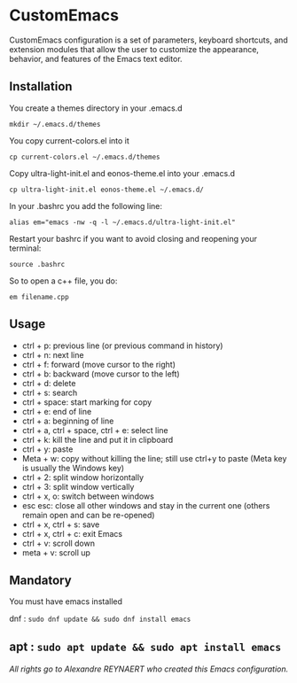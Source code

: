 # CustomEmacs
CustomEmacs configuration is a set of parameters, keyboard shortcuts, and extension modules that allow the user to customize the appearance, behavior, and features of the Emacs text editor.

## Installation

You create a themes directory in your .emacs.d

```mkdir ~/.emacs.d/themes```

You copy current-colors.el into it

```cp current-colors.el ~/.emacs.d/themes```

Copy ultra-light-init.el and eonos-theme.el into your .emacs.d

```cp ultra-light-init.el eonos-theme.el ~/.emacs.d/```

In your .bashrc you add the following line:

```alias em="emacs -nw -q -l ~/.emacs.d/ultra-light-init.el"```

Restart your bashrc if you want to avoid closing and reopening your terminal:

```source .bashrc```

So to open a c++ file, you do:

```em filename.cpp```

## Usage
- ctrl + p: previous line (or previous command in history)
- ctrl + n: next line
- ctrl + f: forward (move cursor to the right)
- ctrl + b: backward (move cursor to the left)
- ctrl + d: delete
- ctrl + s: search
- ctrl + space: start marking for copy
- ctrl + e: end of line
- ctrl + a: beginning of line
- ctrl + a, ctrl + space, ctrl + e: select line
- ctrl + k: kill the line and put it in clipboard
- ctrl + y: paste
- Meta + w: copy without killing the line; still use ctrl+y to paste (Meta key is usually the Windows key)
- ctrl + 2: split window horizontally
- ctrl + 3: split window vertically
- ctrl + x, o: switch between windows
- esc esc: close all other windows and stay in the current one (others remain open and can be re-opened)
- ctrl + x, ctrl + s: save
- ctrl + x, ctrl + c: exit Emacs
- ctrl + v: scroll down
- meta + v: scroll up

## Mandatory

You must have emacs installed

dnf :
```sudo dnf update && sudo dnf install emacs```

apt :
```sudo apt update && sudo apt install emacs```
---

######  All rights go to Alexandre REYNAERT who created this Emacs configuration.
